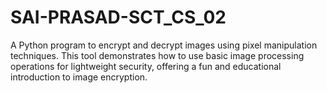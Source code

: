 # SAI-PRASAD-SCT_CS_02
A Python program to encrypt and decrypt images using pixel manipulation techniques. This tool demonstrates how to use basic image processing operations for lightweight security, offering a fun and educational introduction to image encryption.
